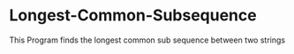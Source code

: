 # Longest-Common-Subsequence
This Program finds the longest common sub sequence between two strings
